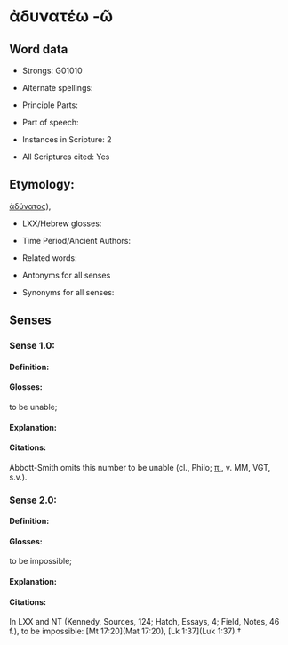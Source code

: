 # ἀδυνατέω -ῶ

<!-- Status: S2=NeedsEdits -->
<!-- Lexica used for edits:   -->

## Word data

* Strongs: G01010

* Alternate spellings:



* Principle Parts: 


* Part of speech: 


* Instances in Scripture: 2

* All Scriptures cited: Yes

## Etymology: 

[ἀδύνατος]()),

* LXX/Hebrew glosses: 


* Time Period/Ancient Authors: 


* Related words: 

* Antonyms for all senses

* Synonyms for all senses: 


## Senses 


### Sense  1.0: 

#### Definition: 

#### Glosses: 

to be unable; 

#### Explanation: 


#### Citations: 

Abbott-Smith omits this number to be unable (cl., Philo; [π.](), v. MM, VGT, s.v.). 

### Sense  2.0: 

#### Definition: 

#### Glosses: 

to be impossible; 

#### Explanation: 


#### Citations: 

In LXX and NT (Kennedy, Sources, 124; Hatch, Essays, 4; Field, Notes, 46 f.), to be impossible: [Mt 17:20](Mat 17:20), [Lk 1:37](Luk 1:37).†
